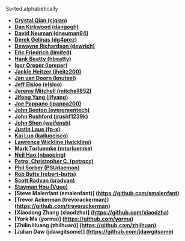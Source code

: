 Sorted alphabetically

* **[Crystal Qian (cjqian)](https://github.com/cjqian)**
* **[Dan Kirkwood (dangogh)](https://github.com/dangogh)**
* **[David Neuman (dneuman64)](https://github.com/dneuman64)**
* **[Derek Gelinas (dg4prez)](https://github.com/dg4prez)**
* **[Dewayne Richardson (dewrich)](https://github.com/dewrich)**
* **[Eric Friedrich (limited)](https://github.com/limited)**
* **[Hank Beatty (hbeatty)](https://github.com/hbeatty)**
* **[Igor Oreper (ioreper)](https://github.com/ioreper)**
* **[Jackie Heitzer (jheitz200)](https://github.com/jheitz200)**
* **[Jan van Doorn (knutsel)](https://github.com/knutsel)**
* **[Jeff Elsloo (elsloo)](https://github.com/elsloo)**
* **[Jeremy Mitchell (mitchell852)](https://github.com/mitchell852)**
* **[Jifeng Yang (jifyang)](https://github.com/jifyang)**
* **[Joe Pappano (jpappa200)](https://github.com/jpappa200)**
* **[John Benton (evergreentech)](https://github.com/evergreentech)**
* **[John Rushford (jrushf1239k)](https://github.com/jrushf1239k)**
* **[John Shen (weifensh)](https://github.com/weifensh)**
* **[Justin Laue (fp-x)](https://github.com/fp-x)**
* **[Kai Luo (kailuocisco)](https://github.com/kailuocisco)**
* **[Lawrence Wickline (lwickline)](https://github.com/lwickline)**
* **[Mark Torluemke (mtorluemke)](https://github.com/mtorluemke)**
* **[Neil Hao (nbaoping)](https://github.com/nbaoping)**
* **[Petro, Christopher C. (petrocc)](https://github.com/petrocc)**
* **[Phil Sorber (PSUdaemon)](https://github.com/PSUdaemon)**
* **[Rob Butts (robert-butts)](https://github.com/robert-butts)**
* **[Scott Radvan (sradvan)](https://github.com/sradvan)**
* **[Stayman Hou (Vuuo)](https://github.com/Vuuo)**
* **[Steve Malenfant (smalenfant)] (https://github.com/smalenfant)**
* **[Trevor Ackerman (trevorackerman)] (https://github.com/trevorackerman)**
* **[Xiaodong Zhang (xiaodzha)] (https://github.com/xiaodzha)**
* **[York Ma (yorma)] (https://github.com/yorma)**
* **[Zhilin Huang (zhilhuan)] (https://github.com/zhilhuan)**
* **[Julian Daw (jdawgitsome)] (https://github.com/jdawgitsome)**


